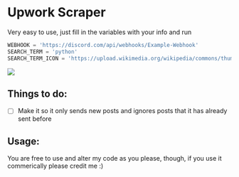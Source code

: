 # Upwork Scraper

Very easy to use, just fill in the variables with your info and run
```py
WEBHOOK = 'https://discord.com/api/webhooks/Example-Webhook'
SEARCH_TERM = 'python'
SEARCH_TERM_ICON = 'https://upload.wikimedia.org/wikipedia/commons/thumb/c/c3/Python-logo-notext.svg/2048px-Python-logo-notext.svg.png'
```
<img src="https://cdn.discordapp.com/attachments/873988727146446924/886318798410502174/unknown.png">

## Things to do:

- [ ] Make it so it only sends new posts and ignores posts that it has already sent before

## Usage:

You are free to use and alter my code as you please, though, if you use it commerically please credit me :)
